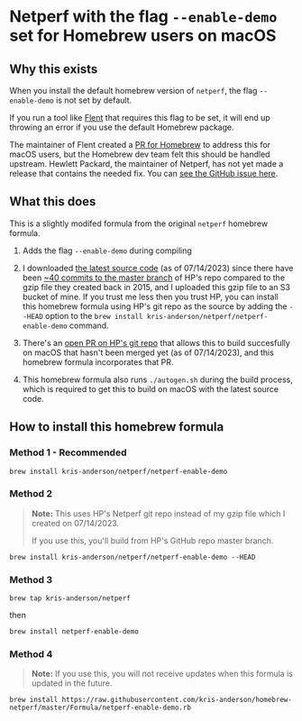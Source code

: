 # Netperf with the flag `--enable-demo` set for Homebrew users on macOS

## Why this exists

When you install the default homebrew version of `netperf`, the flag `--enable-demo` is not set by default.

If you run a tool like [Flent](https://github.com/tohojo/flent) that requires this flag to be set, it will end up throwing an error if you use the default Homebrew package.

The maintainer of Flent created a [PR for Homebrew](https://github.com/Homebrew/homebrew-core/pull/25503) to address this for macOS users, but the Homebrew dev team felt this should be handled upstream. Hewlett Packard, the maintainer of Netperf, has not yet made a release that contains the needed fix. You can [see the GitHub issue here](https://github.com/HewlettPackard/netperf/issues/35).

## What this does

This is a slightly modifed formula from the original `netperf` homebrew formula.

1. Adds the flag `--enable-demo` during compiling

1. I downloaded [the latest source code](https://github.com/HewlettPackard/netperf) (as of 07/14/2023) since there have been [~40 commits to the master branch](https://github.com/HewlettPackard/netperf/issues/75) of HP's repo compared to the gzip file they created back in 2015, and I uploaded this gzip file to an S3 bucket of mine. If you trust me less then you trust HP, you can install this homebrew formula using HP's git repo as the source by adding the `--HEAD` option to the `brew install kris-anderson/netperf/netperf-enable-demo` command.

1. There's an [open PR on HP's git repo](https://github.com/HewlettPackard/netperf/pull/67) that allows this to build succesfully on macOS that hasn't been merged yet (as of 07/14/2023), and this homebrew formula incorporates that PR.

1. This homebrew formula also runs `./autogen.sh` during the build process, which is required to get this to build on macOS with the latest source code.

## How to install this homebrew formula

### Method 1 - Recommended

`brew install kris-anderson/netperf/netperf-enable-demo`

### Method 2

> **Note:** This uses HP's Netperf git repo instead of my gzip file which I created on 07/14/2023.
>
> If you use this, you'll build from HP's GitHub repo master branch.

`brew install kris-anderson/netperf/netperf-enable-demo --HEAD`

### Method 3

`brew tap kris-anderson/netperf`

then

`brew install netperf-enable-demo`

### Method 4

> **Note:** If you use this, you will not receive updates when this formula is updated in the future.

`brew install https://raw.githubusercontent.com/kris-anderson/homebrew-netperf/master/Formula/netperf-enable-demo.rb`
